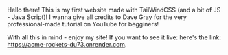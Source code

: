 Hello there!
This is my first website made with TailWindCSS (and a bit of JS - Java Script)!
I wanna give all credits to Dave Gray for the very professional-made tutorial on YouTube for begginers!

With all this in mind - enjoy my site!
If you want to see it live: here's the link: https://acme-rockets-du73.onrender.com.
